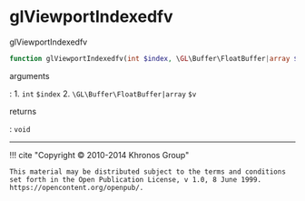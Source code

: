 # glViewportIndexedfv
glViewportIndexedfv

```php
function glViewportIndexedfv(int $index, \GL\Buffer\FloatBuffer|array $v) : void
```

arguments

:    1. `int` `$index` 
    2. `\GL\Buffer\FloatBuffer|array` `$v` 

returns

:    `void` 

---
     

!!! cite "Copyright © 2010-2014 Khronos Group"

    This material may be distributed subject to the terms and conditions set forth in the Open Publication License, v 1.0, 8 June 1999. https://opencontent.org/openpub/.